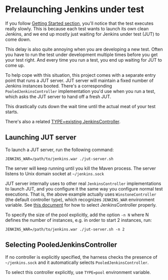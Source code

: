 # Prelaunching Jenkins under test

If you follow [Getting Started section](../README.md), you'll notice that the test executes really slowly.
This is because each test wants to launch its own clean Jenkins, and we end up mostly just waiting for Jenkins
under test (JUT) to come down.

This delay is also quite annoying when you are developing a new test. Often you have to run the test under development
multiple times before you get your test right. And every time you run a test, you end up waiting for JUT to come up.

To help cope with this situation, this project comes with a separate entry point that runs a JUT server.
JUT server will maintain a fixed number of Jenkins instances booted. There's a corresponding `PooledJenkinsController`
implementation you'd use when you run a test, which asks the JUT server to hand off a fresh JUT.

This drastically cuts down the wait time until the actual meat of your test starts.

There's also a related [TYPE=existing JenkinsController](CONTROLLER.md).

## Launching JUT server

To launch a JUT server, run the following command:

    JENKINS_WAR=/path/to/jenkins.war ./jut-server.sh

The server will keep running until you kill the Maven process. The server listens to
Unix domain socket at `~/jenkins.sock`

JUT server internally uses to other real `JenkinsController` implementations to launch JUT,
and you configure it the same way you configure normal test executions. That is, the above example
actually uses `WinstoneController` (the default controller type), which recognizes `JENKINS_WAR` environment
variable. See [this document](CONTROLLER.md) for how to select JenkinsController properly.

To specify the size of the pool explicitly, add the option `-n N` where N defines the number of instances, 
e.g. in order to start 2 instances, run: 

    JENKINS_WAR=/path/to/jenkins.war ./jut-server.sh -n 2

## Selecting PooledJenkinsController

If no controller is explicitly specified, the harness checks the presence of `~/jenkins.sock` and
it automatically selects `PooledJenkinsController`.

To select this controller explicitly, use `TYPE=pool` environment variable.
